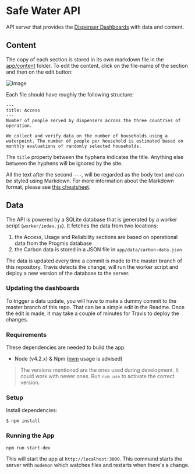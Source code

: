 # Safe Water API

API server that provides the [Dispenser Dashboards](https://github.com/evidenceaction/Dispensers-Dashboard) with data and content.

## Content
The copy of each section is stored in its own markdown file in the [app/content](https://github.com/evidenceaction/Dispensers-Dashboard-API/tree/master/app/content) folder. To edit the content, click on the file-name of the section and then on the edit button:

![image](https://cloud.githubusercontent.com/assets/751330/15194515/3f9d9520-1791-11e6-9e17-f9a1fee2248c.png)

Each file should have roughly the following structure:

```
---
title: Access
---
Number of people served by dispensers across the three countries of operation. 

We collect and verify data on the number of households using a waterpoint. The number of people per household is estimated based on monthly evaluations of randomly selected households.
```

The `title` property between the hyphens indicates the title. Anything else between the hyphens will be ignored by the site.

All the text after the second `---`, will be regarded as the body text and can be styled using Markdown. For more information about the Markdown format, please see [this cheatsheet](https://github.com/adam-p/markdown-here/wiki/Markdown-Cheatsheet).

## Data
The API is powered by a SQLite database that is generated by a worker script (`worker/index.js`). It fetches the data from two locations:

1. the Access, Usage and Reliability sections are based on operational data from the Progmis database
2. the Carbon data is stored in a JSON file in `app/data/carbon-data.json`

The data is updated every time a commit is made to the master branch of this repository. Travis detects the change, will run the worker script and deploy a new version of the database to the server. 

### Updating the dashboards
To trigger a data update, you will have to make a dummy commit to the master branch of this repo. That can be a simple edit in the Readme. Once the edit is made, it may take a couple of minutes for Travis to deploy the changes.

### Requirements
These dependencies are needed to build the app.

- Node (v4.2.x) & Npm ([nvm](https://github.com/creationix/nvm) usage is advised)

> The versions mentioned are the ones used during development. It could work with newer ones.
  Run `nvm use` to activate the correct version.

### Setup
Install dependencies:
```
$ npm install
```

### Running the App
```
npm run start-dev
```
This will start the app at `http://localhost:3000`.
This command starts the server with `nodemon` which watches files and restarts when there's a change.

